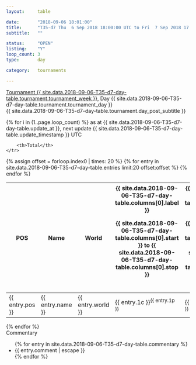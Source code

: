 ```yaml
---
layout: 	table

date: 		"2018-09-06 18:01:00"
title: 		"T35-d7 Thu  6 Sep 2018 18:00:00 UTC to Fri  7 Sep 2018 17:59:59 UTC"
subtitle: 	""

status:     "OPEN"
listing:    "Y"
loop_count: 3
type:       day

category: 	tournaments

---
```

<div class="table_header">
    <span class="table_title">
        <a href="{{ site.data.2018-09-06-T35-d7-day-table.tournament.week_results_table_url }}">
        Tournament {{ site.data.2018-09-06-T35-d7-day-table.tournament.tournament_week }}</a>, Day {{ site.data.2018-09-06-T35-d7-day-table.tournament.tournament_day }}
    </span><br>
    <span class="table_subtitle">
        {{ site.data.2018-09-06-T35-d7-day-table.tournament.day_post_subtitle }}
    </span>  
</div>

{% for i in (1..page.loop_count) %}
<span class="table_nextupdate">as at {{ site.data.2018-09-06-T35-d7-day-table.update_at }}, next update {{ site.data.2018-09-06-T35-d7-day-table.update_timestamp }} UTC</span> 
<table class="day_table">
  <colgroup>
    <col style="width:18px">
    <col style="width:55px">
    <col style="width:55px">
    <col style="width:12px">
    <col style="width:12px">
    <col style="width:12px">
    <col style="width:12px">
    <col style="width:12px">
    <col style="width:12px">
    <col style="width:12px">
    <col style="width:12px">
    <col style="width:12px">
    <col style="width:12px">
    <col style="width:12px">
    <col style="width:12px">
    <col style="width:12px">
    <col style="width:12px">
    <col style="width:12px">
    <col style="width:12px">
    <col style="width:12px">
    <col style="width:12px">
    <col style="width:12px">
    <col style="width:12px">
    <col style="width:12px">
    <col style="width:12px">
    <col style="width:12px">
    <col style="width:12px">
    <col style="width:18px">
  </colgroup>  
  <thead>
    <tr>
        <th>POS</th>
        <th class="AlignLeft">Name</th>
        <th class="AlignLeft">World</th>

<th><div class="label">{{ site.data.2018-09-06-T35-d7-day-table.columns[0].label }}<p class="onhover">{{ site.data.2018-09-06-T35-d7-day-table.columns[0].start }} to {{ site.data.2018-09-06-T35-d7-day-table.columns[0].stop }}</p></div>​</th>
<th><div class="label">{{ site.data.2018-09-06-T35-d7-day-table.columns[1].label }}<p class="onhover">{{ site.data.2018-09-06-T35-d7-day-table.columns[1].start }} to {{ site.data.2018-09-06-T35-d7-day-table.columns[1].stop }}</p></div>​</th>
<th><div class="label">{{ site.data.2018-09-06-T35-d7-day-table.columns[2].label }}<p class="onhover">{{ site.data.2018-09-06-T35-d7-day-table.columns[2].start }} to {{ site.data.2018-09-06-T35-d7-day-table.columns[2].stop }}</p></div>​</th>
<th><div class="label">{{ site.data.2018-09-06-T35-d7-day-table.columns[3].label }}<p class="onhover">{{ site.data.2018-09-06-T35-d7-day-table.columns[3].start }} to {{ site.data.2018-09-06-T35-d7-day-table.columns[3].stop }}</p></div>​</th>
<th><div class="label">{{ site.data.2018-09-06-T35-d7-day-table.columns[4].label }}<p class="onhover">{{ site.data.2018-09-06-T35-d7-day-table.columns[4].start }} to {{ site.data.2018-09-06-T35-d7-day-table.columns[4].stop }}</p></div>​</th>
<th><div class="label">{{ site.data.2018-09-06-T35-d7-day-table.columns[5].label }}<p class="onhover">{{ site.data.2018-09-06-T35-d7-day-table.columns[5].start }} to {{ site.data.2018-09-06-T35-d7-day-table.columns[5].stop }}</p></div>​</th>
<th><div class="label">{{ site.data.2018-09-06-T35-d7-day-table.columns[6].label }}<p class="onhover">{{ site.data.2018-09-06-T35-d7-day-table.columns[6].start }} to {{ site.data.2018-09-06-T35-d7-day-table.columns[6].stop }}</p></div>​</th>
<th><div class="label">{{ site.data.2018-09-06-T35-d7-day-table.columns[7].label }}<p class="onhover">{{ site.data.2018-09-06-T35-d7-day-table.columns[7].start }} to {{ site.data.2018-09-06-T35-d7-day-table.columns[7].stop }}</p></div>​</th>
<th><div class="label">{{ site.data.2018-09-06-T35-d7-day-table.columns[8].label }}<p class="onhover">{{ site.data.2018-09-06-T35-d7-day-table.columns[8].start }} to {{ site.data.2018-09-06-T35-d7-day-table.columns[8].stop }}</p></div>​</th>
<th><div class="label">{{ site.data.2018-09-06-T35-d7-day-table.columns[9].label }}<p class="onhover">{{ site.data.2018-09-06-T35-d7-day-table.columns[9].start }} to {{ site.data.2018-09-06-T35-d7-day-table.columns[9].stop }}</p></div>​</th>
<th><div class="label">{{ site.data.2018-09-06-T35-d7-day-table.columns[10].label }}<p class="onhover">{{ site.data.2018-09-06-T35-d7-day-table.columns[10].start }} to {{ site.data.2018-09-06-T35-d7-day-table.columns[10].stop }}</p></div>​</th>

<th><div class="label">{{ site.data.2018-09-06-T35-d7-day-table.columns[11].label }}<p class="onhover">{{ site.data.2018-09-06-T35-d7-day-table.columns[11].start }} to {{ site.data.2018-09-06-T35-d7-day-table.columns[11].stop }}</p></div>​</th>
<th><div class="label">{{ site.data.2018-09-06-T35-d7-day-table.columns[12].label }}<p class="onhover">{{ site.data.2018-09-06-T35-d7-day-table.columns[12].start }} to {{ site.data.2018-09-06-T35-d7-day-table.columns[12].stop }}</p></div>​</th>
<th><div class="label">{{ site.data.2018-09-06-T35-d7-day-table.columns[13].label }}<p class="onhover">{{ site.data.2018-09-06-T35-d7-day-table.columns[13].start }} to {{ site.data.2018-09-06-T35-d7-day-table.columns[13].stop }}</p></div>​</th>
<th><div class="label">{{ site.data.2018-09-06-T35-d7-day-table.columns[14].label }}<p class="onhover">{{ site.data.2018-09-06-T35-d7-day-table.columns[14].start }} to {{ site.data.2018-09-06-T35-d7-day-table.columns[14].stop }}</p></div>​</th>
<th><div class="label">{{ site.data.2018-09-06-T35-d7-day-table.columns[15].label }}<p class="onhover">{{ site.data.2018-09-06-T35-d7-day-table.columns[15].start }} to {{ site.data.2018-09-06-T35-d7-day-table.columns[15].stop }}</p></div>​</th>
<th><div class="label">{{ site.data.2018-09-06-T35-d7-day-table.columns[16].label }}<p class="onhover">{{ site.data.2018-09-06-T35-d7-day-table.columns[16].start }} to {{ site.data.2018-09-06-T35-d7-day-table.columns[16].stop }}</p></div>​</th>
<th><div class="label">{{ site.data.2018-09-06-T35-d7-day-table.columns[17].label }}<p class="onhover">{{ site.data.2018-09-06-T35-d7-day-table.columns[17].start }} to {{ site.data.2018-09-06-T35-d7-day-table.columns[17].stop }}</p></div>​</th>
<th><div class="label">{{ site.data.2018-09-06-T35-d7-day-table.columns[18].label }}<p class="onhover">{{ site.data.2018-09-06-T35-d7-day-table.columns[18].start }} to {{ site.data.2018-09-06-T35-d7-day-table.columns[18].stop }}</p></div>​</th>
<th><div class="label">{{ site.data.2018-09-06-T35-d7-day-table.columns[19].label }}<p class="onhover">{{ site.data.2018-09-06-T35-d7-day-table.columns[19].start }} to {{ site.data.2018-09-06-T35-d7-day-table.columns[19].stop }}</p></div>​</th>
<th><div class="label">{{ site.data.2018-09-06-T35-d7-day-table.columns[20].label }}<p class="onhover">{{ site.data.2018-09-06-T35-d7-day-table.columns[20].start }} to {{ site.data.2018-09-06-T35-d7-day-table.columns[20].stop }}</p></div>​</th>

<th><div class="label">{{ site.data.2018-09-06-T35-d7-day-table.columns[21].label }}<p class="onhover">{{ site.data.2018-09-06-T35-d7-day-table.columns[21].start }} to {{ site.data.2018-09-06-T35-d7-day-table.columns[21].stop }}</p></div>​</th>
<th><div class="label">{{ site.data.2018-09-06-T35-d7-day-table.columns[22].label }}<p class="onhover">{{ site.data.2018-09-06-T35-d7-day-table.columns[22].start }} to {{ site.data.2018-09-06-T35-d7-day-table.columns[22].stop }}</p></div>​</th>
<th><div class="label">{{ site.data.2018-09-06-T35-d7-day-table.columns[23].label }}<p class="onhover">{{ site.data.2018-09-06-T35-d7-day-table.columns[23].start }} to {{ site.data.2018-09-06-T35-d7-day-table.columns[23].stop }}</p></div>​</th>

        <th>Total</th>
    </tr>
  </thead>
  {% assign offset = forloop.index0 | times: 20 %}
<tbody>
{% for entry in site.data.2018-09-06-T35-d7-day-table.entries limit:20 offset:offset %}
  <tr>
    <td class="pl{{ entry.pos }}">{{ entry.pos }}</td>
    <td class="AlignLeft">{{ entry.name }}</td>
    <td class="AlignLeft">{{ entry.world }}</td>
    <td class="pl{{ entry.1p }}">{{ entry.1c }}<sup>{{ entry.1p }}</sup></td>
    <td class="pl{{ entry.2p }}">{{ entry.2c }}<sup>{{ entry.2p }}</sup></td>
    <td class="pl{{ entry.3p }}">{{ entry.3c }}<sup>{{ entry.3p }}</sup></td>
    <td class="pl{{ entry.4p }}">{{ entry.4c }}<sup>{{ entry.4p }}</sup></td>
    <td class="pl{{ entry.5p }}">{{ entry.5c }}<sup>{{ entry.5p }}</sup></td>
    <td class="pl{{ entry.6p }}">{{ entry.6c }}<sup>{{ entry.6p }}</sup></td>
    <td class="pl{{ entry.7p }}">{{ entry.7c }}<sup>{{ entry.7p }}</sup></td>
    <td class="pl{{ entry.8p }}">{{ entry.8c }}<sup>{{ entry.8p }}</sup></td>
    <td class="pl{{ entry.9p }}">{{ entry.9c }}<sup>{{ entry.9p }}</sup></td>
    <td class="pl{{ entry.10p }}">{{ entry.10c }}<sup>{{ entry.10p }}</sup></td>
    <td class="pl{{ entry.11p }}">{{ entry.11c }}<sup>{{ entry.11p }}</sup></td>
    <td class="pl{{ entry.12p }}">{{ entry.12c }}<sup>{{ entry.12p }}</sup></td>
    <td class="pl{{ entry.13p }}">{{ entry.13c }}<sup>{{ entry.13p }}</sup></td>
    <td class="pl{{ entry.14p }}">{{ entry.14c }}<sup>{{ entry.14p }}</sup></td>
    <td class="pl{{ entry.15p }}">{{ entry.15c }}<sup>{{ entry.15p }}</sup></td>
    <td class="pl{{ entry.16p }}">{{ entry.16c }}<sup>{{ entry.16p }}</sup></td>
    <td class="pl{{ entry.17p }}">{{ entry.17c }}<sup>{{ entry.17p }}</sup></td>
    <td class="pl{{ entry.18p }}">{{ entry.18c }}<sup>{{ entry.18p }}</sup></td>
    <td class="pl{{ entry.19p }}">{{ entry.19c }}<sup>{{ entry.19p }}</sup></td>
    <td class="pl{{ entry.20p }}">{{ entry.20c }}<sup>{{ entry.20p }}</sup></td>
    <td class="pl{{ entry.21p }}">{{ entry.21c }}<sup>{{ entry.21p }}</sup></td>
    <td class="pl{{ entry.22p }}">{{ entry.22c }}<sup>{{ entry.22p }}</sup></td>
    <td class="pl{{ entry.23p }}">{{ entry.23c }}<sup>{{ entry.23p }}</sup></td>
    <td class="pl{{ entry.24p }}">{{ entry.24c }}<sup>{{ entry.24p }}</sup></td>
    <td>{{ entry.total }}</td>
  </tr>
{% endfor %}  
</tbody>
</table>
<div class="leaderboard"></div>
{% endfor %}

<div class="commentary">
  <span class="commentary_title">Commentary</span>
  <ul>
    {% for entry in site.data.2018-09-06-T35-d7-day-table.commentary %}
    <li class="commentary_list">{{ entry.comment | escape }}</li>
    {% endfor %}
  </ul>
</div>



